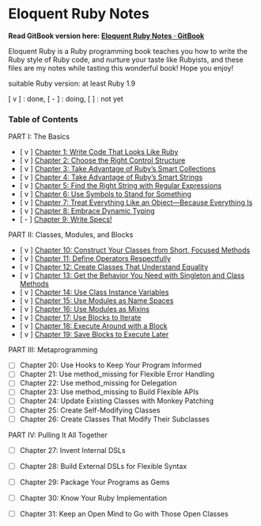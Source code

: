 # Eloquent Ruby Notes

**Read GitBook version here: [Eloquent Ruby Notes · GitBook](https://legacy.gitbook.com/book/cyyeh/eloquent-ruby-notes/)**

Eloquent Ruby is a Ruby programming book teaches you how to write the Ruby style of Ruby code, and nurture your taste like Rubyists, and these files are my notes while tasting this wonderful book! Hope you enjoy!

suitable Ruby version: at least Ruby 1.9

[ v ] : done, [ - ] : doing, [  ] : not yet
 

### Table of Contents

PART I: The Basics

- [ v ] [Chapter 1: Write Code That Looks Like Ruby](ch1.md)
- [ v ] [Chapter 2: Choose the Right Control Structure](ch2.md)
- [ v ] [Chapter 3: Take Advantage of Ruby’s Smart Collections](ch3.md)
- [ v ] [Chapter 4: Take Advantage of Ruby’s Smart Strings](ch4.md)
- [ v ] [Chapter 5: Find the Right String with Regular Expressions](ch5.md)
- [ v ] [Chapter 6: Use Symbols to Stand for Something](ch6.md)
- [ v ] [Chapter 7: Treat Everything Like an Object—Because Everything Is](ch7.md)
- [ v ] [Chapter 8: Embrace Dynamic Typing](ch8.md)
- [ - ] [Chapter 9: Write Specs!](ch9.md)

PART II: Classes, Modules, and Blocks

- [ v ] [Chapter 10: Construct Your Classes from Short, Focused Methods](ch10.md)
- [ v ] [Chapter 11: Define Operators Respectfully](ch11.md)
- [ v ] [Chapter 12: Create Classes That Understand Equality](ch12.md)
- [ v ] [Chapter 13: Get the Behavior You Need with Singleton and Class Methods](ch13.md)
- [ v ] [Chapter 14: Use Class Instance Variables](ch14.md)
- [ v ] [Chapter 15: Use Modules as Name Spaces](ch15.md)
- [ v ] [Chapter 16: Use Modules as Mixins](ch16.md)
- [ v ] [Chapter 17: Use Blocks to Iterate](ch17.md)
- [ v ] [Chapter 18: Execute Around with a Block](ch18.md)
- [ v ] [Chapter 19: Save Blocks to Execute Later](ch19.md)

PART III: Metaprogramming

- [   ] Chapter 20: Use Hooks to Keep Your Program Informed
- [   ] Chapter 21: Use method_missing for Flexible Error Handling
- [   ] Chapter 22: Use method_missing for Delegation
- [   ] Chapter 23: Use method_missing to Build Flexible APIs
- [   ] Chapter 24: Update Existing Classes with Monkey Patching
- [   ] Chapter 25: Create Self-Modifying Classes
- [   ] Chapter 26: Create Classes That Modify Their Subclasses

PART IV: Pulling It All Together

- [   ] Chapter 27: Invent Internal DSLs
- [   ] Chapter 28: Build External DSLs for Flexible Syntax
- [   ] Chapter 29: Package Your Programs as Gems
- [   ] Chapter 30: Know Your Ruby Implementation
- [   ] Chapter 31: Keep an Open Mind to Go with Those Open Classes
	
